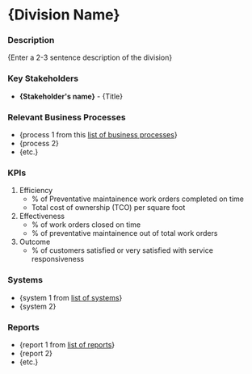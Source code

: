 # {Division Name} 

### Description
{Enter a 2-3 sentence description of the division}

### Key Stakeholders

- **{Stakeholder's name}** - {Title}

### Relevant Business Processes
- {process 1 from this [list of business processes](/README.md#business-processes)}
- {process 2}
- {etc.}

### KPIs

1. Efficiency
    - % of Preventative maintainence work orders completed on time
    - Total cost of ownership (TCO) per square foot
2. Effectiveness
    - % of work orders closed on time
    - % of preventative maintainence out of total work orders
3. Outcome 
    - % of customers satisfied or very satisfied with service responsiveness

### Systems
- {system 1 from [list of systems](/README.md#systems)}
- {system 2}

###  Reports
- {report 1 from [list of reports](/README.md#reports)}
- {report 2}
- {etc.}
